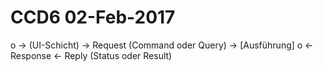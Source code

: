 # CCD6  02-Feb-2017

o -> (UI-Schicht) -> Request (Command oder Query)
  -> [Ausführung]
o <- Response <- Reply (Status oder Result)
